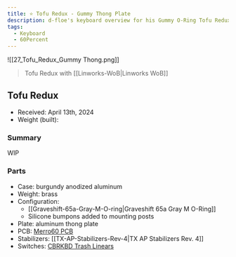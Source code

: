 ```yaml
---
title: ⭐ Tofu Redux - Gummy Thong Plate
description: d-floe's keyboard overview for his Gummy O-Ring Tofu Redux by KBDFans.
tags:
  - Keyboard
  - 60Percent
---
```


![[27_Tofu_Redux_Gummy Thong.png]]
> Tofu Redux with [[Linworks-WoB|Linworks WoB]]

## Tofu Redux

- Received: April 13th, 2024
- Weight (built): 

### Summary

WIP

### Parts

- Case: burgundy anodized aluminum
- Weight: brass
- Configuration:
    - [[Graveshift-65a-Gray-M-O-ring|Graveshift 65a Gray M O-Ring]]
    - Silicone bumpons added to mounting posts
- Plate: aluminum thong plate
- PCB: [Merro60 PCB](https://keyspresso.ca/products/limited-merro60-60-pcb)
- Stabilizers: [[TX-AP-Stabilizers-Rev-4|TX AP Stabilizers Rev. 4]]
- Switches: [CBRKBD Trash Linears](https://www.cbkbd.com/product/trash-linear-switches)
